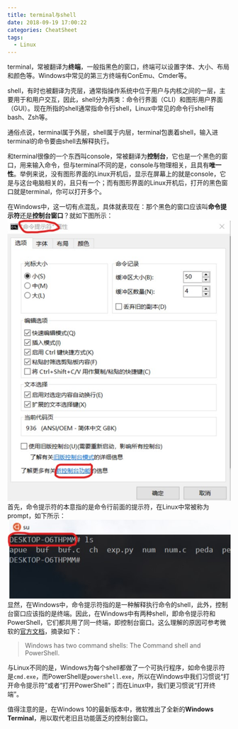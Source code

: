 ```yaml
---
title: terminal与shell
date: 2018-09-19 17:00:22
categories: CheatSheet
tags:
  - Linux
---
```


terminal，常被翻译为**终端**，一般指黑色的窗口，终端可以设置字体、大小、布局和颜色等。Windows中常见的第三方终端有ConEmu、Cmder等。

shell，有时也被翻译为壳层，通常指操作系统中位于用户与内核之间的一层，主要用于和用户交互，因此，shell分为两类：命令行界面（CLI）和图形用户界面（GUI）。现在所指的shell通常指命令行shell，Linux中常见的命令行shell有bash、Zsh等。

通俗点说，terminal属于外层，shell属于内层，terminal包裹着shell，输入进terminal的命令要由shell去解释执行。
<!--more-->
和terminal很像的一个东西叫console，常被翻译为**控制台**，它也是一个黑色的窗口，用来输入命令，但与terminal不同的是，console与物理相关，且具有**唯一性**。举例来说，没有图形界面的Linux开机后，显示在屏幕上的就是console，它是与这台电脑相关的，且只有一个；而有图形界面的Linux开机后，打开的黑色窗口就是terminal，你可以打开多个。

在Windows中，这一切有点混乱，具体就表现在：那个黑色的窗口应该叫**命令提示符**还是**控制台窗口**？就如下图所示：
![cmd](/images/cmd.jpg)
首先，命令提示符的本意指的是命令行前面的提示符，在Linux中常被称为prompt，如下所示：
![prompt](/images/prompt.jpg)
显然，在Windows中，命令提示符指的是一种解释执行命令的shell，此外，控制台窗口应该指的是终端。因此，在Windows中有两种shell，即命令提示符和PowerShell，它们都共用了同一终端，即控制台窗口。这么理解的原因可参考微软的[官方文档](https://docs.microsoft.com/en-us/windows-server/administration/windows-commands/windows-commands)，摘录如下：
>Windows has two command shells: The Command shell and PowerShell.

与Linux不同的是，Windows为每个shell都做了一个可执行程序，如命令提示符是`cmd.exe`，而PowerShell是`powershell.exe`，所以在Windows中我们习惯说“打开命令提示符”或者“打开PowerShell”；而在Linux中，我们更习惯说“打开终端”。

值得注意的是，在Windows 10的最新版本中，微软推出了全新的**Windows Terminal**，用以取代老旧且功能匮乏的控制台窗口。